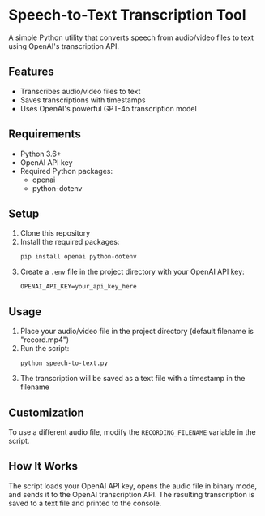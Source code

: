 # Speech-to-Text Transcription Tool

A simple Python utility that converts speech from audio/video files to text
using OpenAI's transcription API.

## Features

- Transcribes audio/video files to text
- Saves transcriptions with timestamps
- Uses OpenAI's powerful GPT-4o transcription model

## Requirements

- Python 3.6+
- OpenAI API key
- Required Python packages:
  - openai
  - python-dotenv

## Setup

1. Clone this repository
2. Install the required packages:
   ```
   pip install openai python-dotenv
   ```
3. Create a `.env` file in the project directory with your OpenAI API key:
   ```
   OPENAI_API_KEY=your_api_key_here
   ```

## Usage

1. Place your audio/video file in the project directory (default filename is
   "record.mp4")
2. Run the script:
   ```
   python speech-to-text.py
   ```
3. The transcription will be saved as a text file with a timestamp in the
   filename

## Customization

To use a different audio file, modify the `RECORDING_FILENAME` variable in the
script.

## How It Works

The script loads your OpenAI API key, opens the audio file in binary mode, and
sends it to the OpenAI transcription API. The resulting transcription is saved
to a text file and printed to the console.
